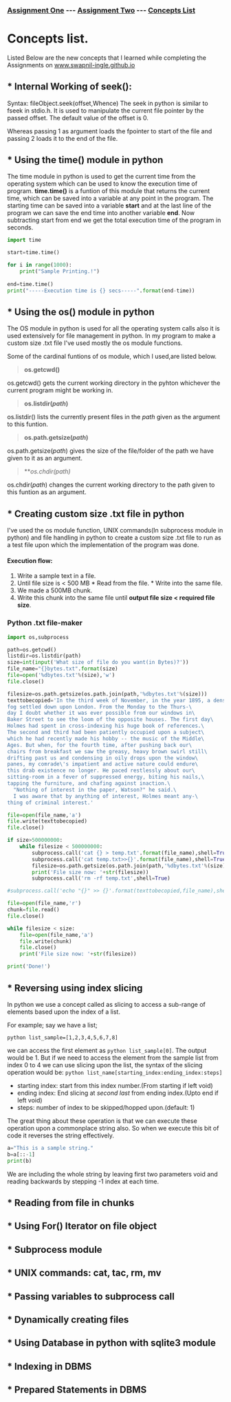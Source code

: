 ### [Assignment One](https://swapnil-ingle.github.io)  ---     [Assignment Two](https://swapnil-ingle.github.io/Ass2) --- [Concepts List](https://swapnil-ingle.github.io/Concepts)

# Concepts list.

Listed Below are the new concepts that I learned while completing the Assignments on www.swapnil-ingle.github.io

## * Internal Working of seek():
Syntax: fileObject.seek(offset,Whence)
The seek in python is similar to fseek in stdio.h. It is used to manipulate the current file pointer by the passed offset. The default value of the offset is 0.

Whereas passing 1 as argument loads the fpointer to start of the file and passing 2 loads it to the end of the file.

## * Using the time() module in python

The time module in python is used to get the current time from the operating system which can be used to know the execution time of program. **time.time()** is a funtion of this module that returns the current time, which can be saved into a variable at any point in the program. The starting time can be saved into a variable **start** and at the last line of the program we can save the end time into another variable **end**. Now subtracting start from end we get the total execution time of the program in seconds. 

```python
import time

start=time.time()

for i in range(1000):
    print("Sample Printing.!")
    
end=time.time()    
print("-----Execution time is {} secs-----".format(end-time))

```

## * Using the os() module in python

The OS module in python is used for all the operating system calls also it is used extensively for file management in python.
In my program to make a custom size .txt file I've used mostly the os module functions. 

Some of the cardinal funtions of os module, which I used,are listed below.

> **os.getcwd()**

os.getcwd() gets the current working directory in the pyhton whichever the current program might be working in.

> **os.listdir(_path_)**

os.listdir() lists the currently present files in the *path* given as the argument to this funtion.

> **os.path.getsize(_path_)**

os.path.getsize(_path_) gives the size of the file/folder of the path we have given to it as an argument.

> ***os.chdir(_path_)*

os.chdir(_path_) changes the current working directory to the path given to this funtion as an argument.

## * Creating custom size .txt file in python

I've used the os module function, UNIX commands(In subprocess module in python) and file handling in python to create a custom size .txt file to run as a test file upon which the implementation of the program was done.

#### Execution flow:

1. Write a sample text in a file.
2. Until file size is < 500 MB
        * Read from the file.
        * Write into the same file.
3. We made a 500MB chunk.
4. Write this chunk into the same file until **output file size < required file size**.

### Python .txt file-maker

```python
import os,subprocess

path=os.getcwd()
listdir=os.listdir(path)
size=int(input('What size of file do you want(in Bytes)?'))
file_name="{}bytes.txt".format(size)
file=open('%dbytes.txt'%(size),'w')
file.close()

filesize=os.path.getsize(os.path.join(path,'%dbytes.txt'%(size)))
texttobecopied='In the third week of November, in the year 1895, a dense yellow\
fog settled down upon London. From the Monday to the Thurs-\
day I doubt whether it was ever possible from our windows in\
Baker Street to see the loom of the opposite houses. The first day\
Holmes had spent in cross-indexing his huge book of references.\
The second and third had been patiently occupied upon a subject\
which he had recently made his hobby -- the music of the Middle\
Ages. But when, for the fourth time, after pushing back our\
chairs from breakfast we saw the greasy, heavy brown swirl still\
drifting past us and condensing in oily drops upon the window\
panes, my comrade\'s impatient and active nature could endure\
this drab existence no longer. He paced restlessly about our\
sitting-room in a fever of suppressed energy, biting his nails,\
tapping the furniture, and chafing against inaction.\
  "Nothing of interest in the paper, Watson?" he said.\
  I was aware that by anything of interest, Holmes meant any-\
thing of criminal interest.'

file=open(file_name,'a')
file.write(texttobecopied)
file.close()

if size>500000000:
    while filesize < 500000000:
        subprocess.call('cat {} > temp.txt'.format(file_name),shell=True)
        subprocess.call('cat temp.txt>>{}'.format(file_name),shell=True)
        filesize=os.path.getsize(os.path.join(path,'%dbytes.txt'%(size)))
        print('File size now: '+str(filesize))
        subprocess.call('rm -rf temp.txt',shell=True)

#subprocess.call('echo "{}" >> {}'.format(texttobecopied,file_name),shell=True)

file=open(file_name,'r')
chunk=file.read()
file.close()

while filesize < size:
    file=open(file_name,'a')
    file.write(chunk)
    file.close()
    print('File size now: '+str(filesize))

print('Done!')

```

## * Reversing using index slicing

In python we use a concept called as slicing to access a sub-range of elements based upon the index of a list.

For example; say we have a list; 

```python list_sample=[1,2,3,4,5,6,7,8]```

we can access the first element as ```python list_sample[0]```. The output would be 1. But if we need to access the element from the sample list from index 0 to 4 we can use slicing upon the list, the syntax of the slicing operation would be: ```python list_name[starting_index:ending_index:steps]``` 
* starting index: start from this index number.(From starting if left void)
* ending index: End slicing at *second last* from ending index.(Upto end if left void)
* steps: number of index to be skipped/hopped upon.(default: 1)

The great thing about these operation is that we can execute these operation upon a commonplace string also. So when we execute this bit of code it reverses the string effectively.

```python
a="This is a sample string."
b=a[::-1]
print(b)
```
We are including the whole string by leaving first two parameters void and reading backwards by stepping -1 index at each time.

## * Reading from file in chunks


## * Using For() Iterator on file object
## * Subprocess module
## * UNIX commands: cat, tac, rm, mv
## * Passing variables to subprocess call
## * Dynamically creating files
## * Using Database in python with sqlite3 module
## * Indexing in DBMS
## * Prepared Statements in DBMS
